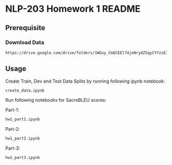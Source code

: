 # NLP-203 Homework 1 README

## Prerequisite

### Download Data

```bash
https://drive.google.com/drive/folders/1WGxy_Cm6CEEl74jeNrydZ5qyCYYzsE3f?usp=share_link
```

## Usage

Create Train, Dev and Test Data Splits by running following ipynb notebook:

```bash
create_data.ipynb
```

Run following notebooks for SacreBLEU scores:

Part-1:

```bash
hw1_part1.ipynb
```

Part-2:

```bash
hw1_part2.ipynb
```

Part-3:

```bash
hw1_part3.ipynb
```
